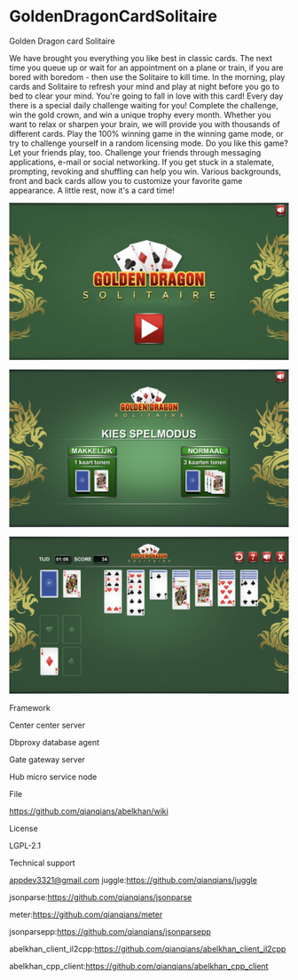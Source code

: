 # GoldenDragonCardSolitaire
Golden Dragon card Solitaire


We have brought you everything you like best in classic cards. The next time you queue up or wait for an appointment on a plane or train, if you are bored with boredom - then use the Solitaire to kill time. In the morning, play cards and Solitaire to refresh your mind and play at night before you go to bed to clear your mind.
You're going to fall in love with this card!
Every day there is a special daily challenge waiting for you! Complete the challenge, win the gold crown, and win a unique trophy every month.
Whether you want to relax or sharpen your brain, we will provide you with thousands of different cards. Play the 100% winning game in the winning game mode, or try to challenge yourself in a random licensing mode.
Do you like this game? Let your friends play, too. Challenge your friends through messaging applications, e-mail or social networking.
If you get stuck in a stalemate, prompting, revoking and shuffling can help you win.
Various backgrounds, front and back cards allow you to customize your favorite game appearance.
A little rest, now it's a card time!



![Alt text](https://github.com/appdev-supports/GoldenDragonCardSolitaire/blob/master/1.jpg)

![Alt text](https://github.com/appdev-supports/GoldenDragonCardSolitaire/blob/master/2.jpg)

![Alt text](https://github.com/appdev-supports/GoldenDragonCardSolitaire/blob/master/3.jpg)




Framework

Center center server

Dbproxy database agent

Gate gateway server

Hub micro service node

File

https://github.com/qianqians/abelkhan/wiki

License

LGPL-2.1

Technical support

appdev3321@gmail.com juggle:https://github.com/qianqians/juggle

jsonparse:https://github.com/qianqians/jsonparse

meter:https://github.com/qianqians/meter

jsonparsepp:https://github.com/qianqians/jsonparsepp

abelkhan_client_il2cpp:https://github.com/qianqians/abelkhan_client_il2cpp

abelkhan_cpp_client:https://github.com/qianqians/abelkhan_cpp_client
